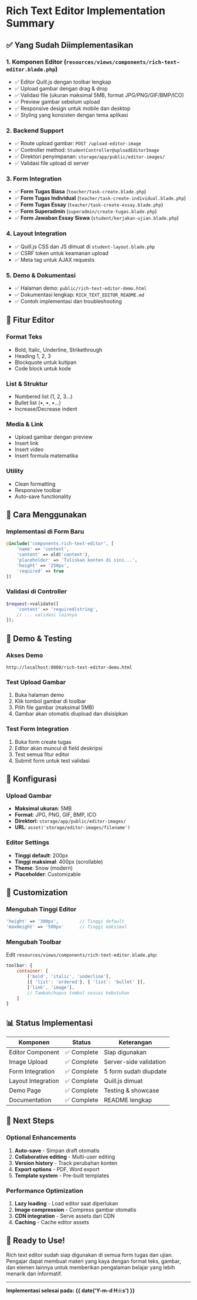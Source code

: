 # Rich Text Editor Implementation Summary

## ✅ Yang Sudah Diimplementasikan

### 1. **Komponen Editor** (`resources/views/components/rich-text-editor.blade.php`)
- ✅ Editor Quill.js dengan toolbar lengkap
- ✅ Upload gambar dengan drag & drop
- ✅ Validasi file (ukuran maksimal 5MB, format JPG/PNG/GIF/BMP/ICO)
- ✅ Preview gambar sebelum upload
- ✅ Responsive design untuk mobile dan desktop
- ✅ Styling yang konsisten dengan tema aplikasi

### 2. **Backend Support**
- ✅ Route upload gambar: `POST /upload-editor-image`
- ✅ Controller method: `StudentController@uploadEditorImage`
- ✅ Direktori penyimpanan: `storage/app/public/editor-images/`
- ✅ Validasi file upload di server

### 3. **Form Integration**
- ✅ **Form Tugas Biasa** (`teacher/task-create.blade.php`)
- ✅ **Form Tugas Individual** (`teacher/task-create-individual.blade.php`)
- ✅ **Form Tugas Essay** (`teacher/task-create-essay.blade.php`)
- ✅ **Form Superadmin** (`superadmin/create-tugas.blade.php`)
- ✅ **Form Jawaban Essay Siswa** (`student/kerjakan-ujian.blade.php`)

### 4. **Layout Integration**
- ✅ Quill.js CSS dan JS dimuat di `student-layout.blade.php`
- ✅ CSRF token untuk keamanan upload
- ✅ Meta tag untuk AJAX requests

### 5. **Demo & Dokumentasi**
- ✅ Halaman demo: `public/rich-text-editor-demo.html`
- ✅ Dokumentasi lengkap: `RICH_TEXT_EDITOR_README.md`
- ✅ Contoh implementasi dan troubleshooting

## 🎯 Fitur Editor

### **Format Teks**
- Bold, Italic, Underline, Strikethrough
- Heading 1, 2, 3
- Blockquote untuk kutipan
- Code block untuk kode

### **List & Struktur**
- Numbered list (1, 2, 3...)
- Bullet list (•, •, •...)
- Increase/Decrease indent

### **Media & Link**
- Upload gambar dengan preview
- Insert link
- Insert video
- Insert formula matematika

### **Utility**
- Clean formatting
- Responsive toolbar
- Auto-save functionality

## 🚀 Cara Menggunakan

### **Implementasi di Form Baru**
```php
@include('components.rich-text-editor', [
    'name' => 'content',
    'content' => old('content'),
    'placeholder' => 'Tuliskan konten di sini...',
    'height' => '250px',
    'required' => true
])
```

### **Validasi di Controller**
```php
$request->validate([
    'content' => 'required|string',
    // ... validasi lainnya
]);
```

## 📱 Demo & Testing

### **Akses Demo**
```
http://localhost:8000/rich-text-editor-demo.html
```

### **Test Upload Gambar**
1. Buka halaman demo
2. Klik tombol gambar di toolbar
3. Pilih file gambar (maksimal 5MB)
4. Gambar akan otomatis diupload dan disisipkan

### **Test Form Integration**
1. Buka form create tugas
2. Editor akan muncul di field deskripsi
3. Test semua fitur editor
4. Submit form untuk test validasi

## 🔧 Konfigurasi

### **Upload Gambar**
- **Maksimal ukuran**: 5MB
- **Format**: JPG, PNG, GIF, BMP, ICO
- **Direktori**: `storage/app/public/editor-images/`
- **URL**: `asset('storage/editor-images/filename')`

### **Editor Settings**
- **Tinggi default**: 200px
- **Tinggi maksimal**: 400px (scrollable)
- **Theme**: Snow (modern)
- **Placeholder**: Customizable

## 🎨 Customization

### **Mengubah Tinggi Editor**
```php
'height' => '300px',        // Tinggi default
'maxHeight' => '500px'      // Tinggi maksimal
```

### **Mengubah Toolbar**
Edit `resources/views/components/rich-text-editor.blade.php`:
```javascript
toolbar: {
    container: [
        ['bold', 'italic', 'underline'],
        [{ 'list': 'ordered'}, { 'list': 'bullet' }],
        ['link', 'image'],
        // Tambah/hapus tombol sesuai kebutuhan
    ]
}
```

## 📊 Status Implementasi

| Komponen | Status | Keterangan |
|----------|--------|------------|
| Editor Component | ✅ Complete | Siap digunakan |
| Image Upload | ✅ Complete | Server-side validation |
| Form Integration | ✅ Complete | 5 form sudah diupdate |
| Layout Integration | ✅ Complete | Quill.js dimuat |
| Demo Page | ✅ Complete | Testing & showcase |
| Documentation | ✅ Complete | README lengkap |

## 🚀 Next Steps

### **Optional Enhancements**
1. **Auto-save** - Simpan draft otomatis
2. **Collaborative editing** - Multi-user editing
3. **Version history** - Track perubahan konten
4. **Export options** - PDF, Word export
5. **Template system** - Pre-built templates

### **Performance Optimization**
1. **Lazy loading** - Load editor saat diperlukan
2. **Image compression** - Compress gambar otomatis
3. **CDN integration** - Serve assets dari CDN
4. **Caching** - Cache editor assets

## 🎯 Ready to Use!

Rich text editor sudah siap digunakan di semua form tugas dan ujian. Pengajar dapat membuat materi yang kaya dengan format teks, gambar, dan elemen lainnya untuk memberikan pengalaman belajar yang lebih menarik dan informatif.

---

**Implementasi selesai pada: {{ date('Y-m-d H:i:s') }}**
